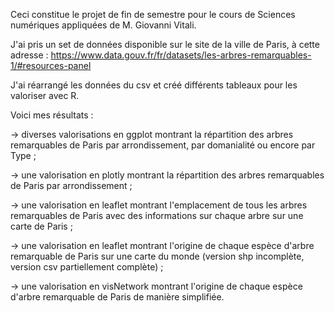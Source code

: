 Ceci constitue le projet de fin de semestre pour le cours de Sciences numériques appliquées de M. Giovanni Vitali.

J'ai pris un set de données disponible sur le site de la ville de Paris, à cette adresse :
https://www.data.gouv.fr/fr/datasets/les-arbres-remarquables-1/#resources-panel

J'ai réarrangé les données du csv et créé différents tableaux pour les valoriser avec R.

Voici mes résultats :

-> diverses valorisations en ggplot montrant la répartition des arbres remarquables de Paris par arrondissement, par domanialité ou encore par Type ;

-> une valorisation en plotly montrant la répartition des arbres remarquables de Paris par arrondissement ;

-> une valorisation en leaflet montrant l'emplacement de tous les arbres remarquables de Paris avec des informations sur chaque arbre sur une carte de Paris ;

-> une valorisation en leaflet montrant l'origine de chaque espèce d'arbre remarquable de Paris sur une carte du monde (version shp incomplète, version csv partiellement complète) ;

-> une valorisation en visNetwork montrant l'origine de chaque espèce d'arbre remarquable de Paris de manière simplifiée.
